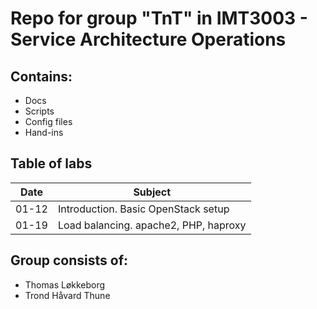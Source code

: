 # Repo for group "TnT" in IMT3003 - Service Architecture Operations

## Contains:

* Docs
* Scripts
* Config files
* Hand-ins

## Table of labs

Date        | Subject
------------| -----------
01-12       | Introduction. Basic OpenStack setup
01-19       | Load balancing. apache2, PHP, haproxy

## Group consists of:

* Thomas Løkkeborg
* Trond Håvard Thune
